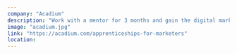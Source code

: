 ```yaml
---
company: "Acadium"
description: "Work with a mentor for 3 months and gain the digital marketing work experience you need to get hired. 100% remote and always free."
image: "acadium.jpg"
link: "https://acadium.com/apprenticeships-for-marketers"
location:
---
```

